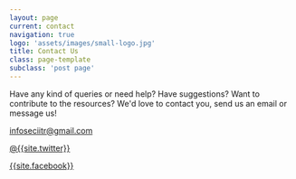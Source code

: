 ```yaml
---
layout: page
current: contact
navigation: true
logo: 'assets/images/small-logo.jpg'
title: Contact Us
class: page-template
subclass: 'post page'
---
```



Have any kind of queries or need help? Have suggestions? Want to contribute to the resources? We'd love to contact you,
send us an email or message us!

<i class="fa fa-envelope"></i> [infoseciitr@gmail.com](mailto:infoseciitr@gmail.com)

<i class="fa fa-twitter"></i>  [@{{site.twitter}}](https://twitter.com/{{site.twitter}})

<i class="fa fa-facebook"></i> [{{site.facebook}}](https://www.facebook.com/{{site.facebook}})

